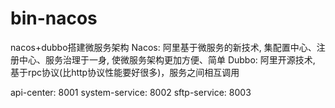 # bin-nacos
nacos+dubbo搭建微服务架构
Nacos: 阿里基于微服务的新技术, 集配置中心、注册中心、服务治理于一身, 使微服务架构更加方便、简单
Dubbo: 阿里开源技术, 基于rpc协议(比http协议性能要好很多)，服务之间相互调用

api-center: 8001
system-service: 8002
sftp-service: 8003
